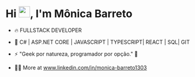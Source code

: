 
<h1 align="left">Hi <img src="https://raw.githubusercontent.com/kaueMarques/kaueMarques/master/hi.gif" height="30px">, I'm Mônica Barreto</h1>

- 🔥 FULLSTACK DEVELOPER

- 🌱  C# | ASP.NET CORE | JAVASCRIPT | TYPESCRIPT| REACT | SQL| GIT
- ⚡ "Geek por natureza, programador por opção." 🤯

- 👨‍💻 More at www.linkedin.com/in/monica-barreto1303


<br><br>

